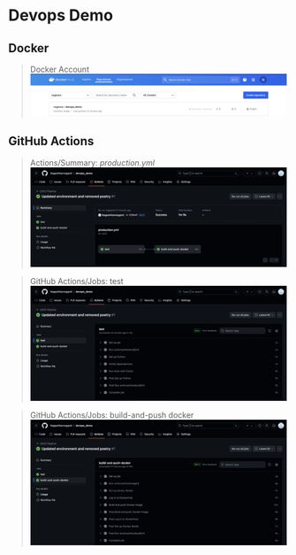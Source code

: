 # Devops Demo

## Docker
> Docker Account
![Docker Image](EmbeddedFiles/Docker_Image.png)

## GitHub Actions
> Actions/Summary: *production.yml*
![Summary Image](EmbeddedFiles/summary.png)

> GitHub Actions/Jobs: test
![Test Image](EmbeddedFiles/test.png)

> GitHub Actions/Jobs: build-and-push docker
![Build Image](EmbeddedFiles/build-and-push.png)